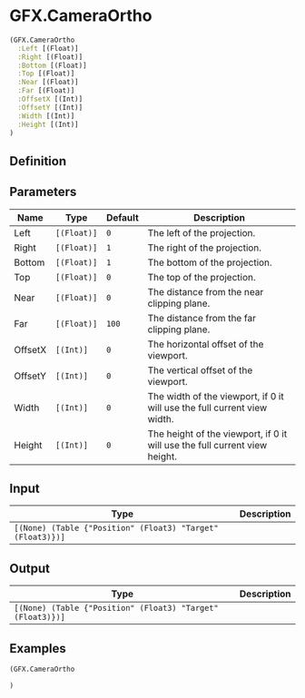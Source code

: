 # GFX.CameraOrtho

```clojure
(GFX.CameraOrtho
  :Left [(Float)]
  :Right [(Float)]
  :Bottom [(Float)]
  :Top [(Float)]
  :Near [(Float)]
  :Far [(Float)]
  :OffsetX [(Int)]
  :OffsetY [(Int)]
  :Width [(Int)]
  :Height [(Int)]
)
```

## Definition


## Parameters
| Name | Type | Default | Description |
|------|------|---------|-------------|
| Left | `[(Float)]` | `0` | The left of the projection. |
| Right | `[(Float)]` | `1` | The right of the projection. |
| Bottom | `[(Float)]` | `1` | The bottom of the projection. |
| Top | `[(Float)]` | `0` | The top of the projection. |
| Near | `[(Float)]` | `0` | The distance from the near clipping plane. |
| Far | `[(Float)]` | `100` | The distance from the far clipping plane. |
| OffsetX | `[(Int)]` | `0` | The horizontal offset of the viewport. |
| OffsetY | `[(Int)]` | `0` | The vertical offset of the viewport. |
| Width | `[(Int)]` | `0` | The width of the viewport, if 0 it will use the full current view width. |
| Height | `[(Int)]` | `0` | The height of the viewport, if 0 it will use the full current view height. |


## Input
| Type | Description |
|------|-------------|
| `[(None) (Table {"Position" (Float3) "Target" (Float3)})]` |  |


## Output
| Type | Description |
|------|-------------|
| `[(None) (Table {"Position" (Float3) "Target" (Float3)})]` |  |


## Examples

```clojure
(GFX.CameraOrtho

)
```
